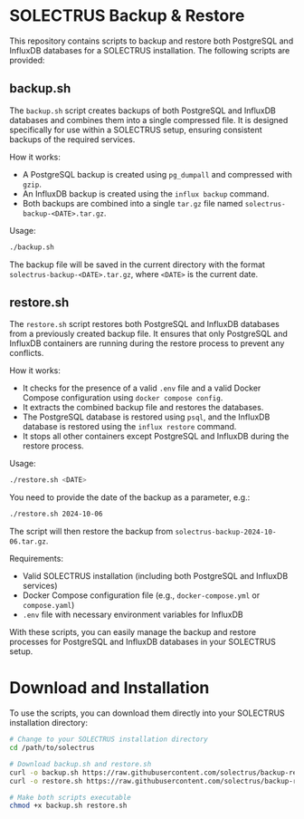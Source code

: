 # SOLECTRUS Backup & Restore

This repository contains scripts to backup and restore both PostgreSQL and InfluxDB databases for a SOLECTRUS installation. The following scripts are provided:

## backup.sh

The `backup.sh` script creates backups of both PostgreSQL and InfluxDB databases and combines them into a single compressed file. It is designed specifically for use within a SOLECTRUS setup, ensuring consistent backups of the required services.

How it works:

- A PostgreSQL backup is created using `pg_dumpall` and compressed with `gzip`.
- An InfluxDB backup is created using the `influx backup` command.
- Both backups are combined into a single `tar.gz` file named `solectrus-backup-<DATE>.tar.gz`.

Usage:

```bash
./backup.sh
```

The backup file will be saved in the current directory with the format `solectrus-backup-<DATE>.tar.gz`, where `<DATE>` is the current date.

## restore.sh

The `restore.sh` script restores both PostgreSQL and InfluxDB databases from a previously created backup file. It ensures that only PostgreSQL and InfluxDB containers are running during the restore process to prevent any conflicts.

How it works:

- It checks for the presence of a valid `.env` file and a valid Docker Compose configuration using `docker compose config`.
- It extracts the combined backup file and restores the databases.
- The PostgreSQL database is restored using `psql`, and the InfluxDB database is restored using the `influx restore` command.
- It stops all other containers except PostgreSQL and InfluxDB during the restore process.

Usage:

```bash
./restore.sh <DATE>
```

You need to provide the date of the backup as a parameter, e.g.:

```bash
./restore.sh 2024-10-06
```

The script will then restore the backup from `solectrus-backup-2024-10-06.tar.gz`.

Requirements:

- Valid SOLECTRUS installation (including both PostgreSQL and InfluxDB services)
- Docker Compose configuration file (e.g., `docker-compose.yml` or `compose.yaml`)
- `.env` file with necessary environment variables for InfluxDB

With these scripts, you can easily manage the backup and restore processes for PostgreSQL and InfluxDB databases in your SOLECTRUS setup.

# Download and Installation

To use the scripts, you can download them directly into your SOLECTRUS installation directory:

```bash
# Change to your SOLECTRUS installation directory
cd /path/to/solectrus

# Download backup.sh and restore.sh
curl -o backup.sh https://raw.githubusercontent.com/solectrus/backup-restore/refs/heads/main/backup.sh
curl -o restore.sh https://raw.githubusercontent.com/solectrus/backup-restore/refs/heads/main/restore.sh

# Make both scripts executable
chmod +x backup.sh restore.sh
```
